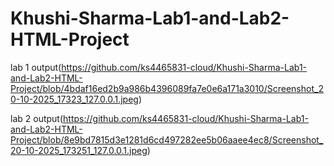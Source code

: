 # Khushi-Sharma-Lab1-and-Lab2-HTML-Project
lab 1 output(https://github.com/ks4465831-cloud/Khushi-Sharma-Lab1-and-Lab2-HTML-Project/blob/4bdaf16ed2b9a986b4396089fa7e0e6a171a3010/Screenshot_20-10-2025_17323_127.0.0.1.jpeg)

lab 2 output(https://github.com/ks4465831-cloud/Khushi-Sharma-Lab1-and-Lab2-HTML-Project/blob/8e9bd7815d3e1281d6cd497282ee5b06aaee4ec8/Screenshot_20-10-2025_173251_127.0.0.1.jpeg)
